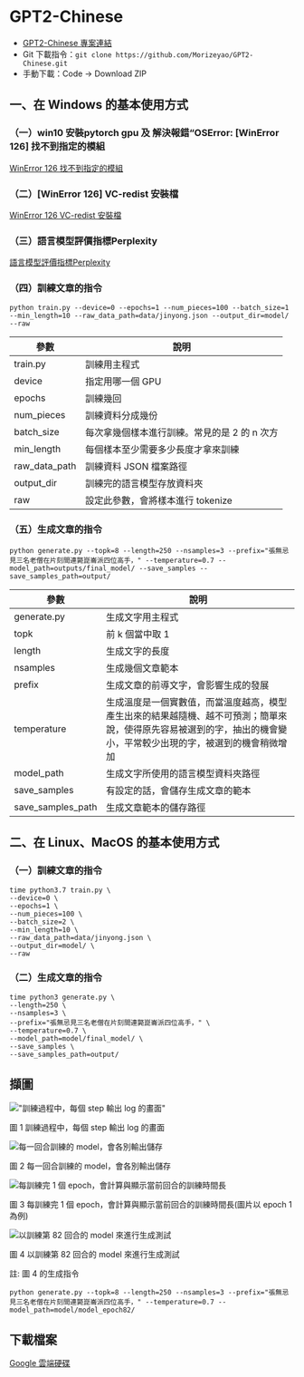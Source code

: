 # GPT2-Chinese
- [GPT2-Chinese 專案連結](https://github.com/Morizeyao/GPT2-Chinese "GPT2-Chinese 專案連結")
- Git 下載指令：```git clone https://github.com/Morizeyao/GPT2-Chinese.git```
- 手動下載：Code -> Download ZIP

## 一、在 Windows 的基本使用方式

### （一）win10 安裝pytorch gpu 及 解決報錯“OSError: [WinError 126] 找不到指定的模組
[WinError 126 找不到指定的模組](https://www.mdeditor.tw/pl/pndo/zh-tw "WinError 126 找不到指定的模組")

### （二）[WinError 126] VC-redist 安裝檔
[WinError 126 VC-redist 安裝檔](https://download.visualstudio.microsoft.com/download/pr/89a3b9df-4a09-492e-8474-8f92c115c51d/B1A32C71A6B7D5978904FB223763263EA5A7EB23B2C44A0D60E90D234AD99178/VC_redist.x64.exe "WinError 126 VC-redist 安裝檔")

### （三）語言模型評價指標Perplexity
[語言模型評價指標Perplexity](https://blog.csdn.net/index20001/article/details/78884646 "語言模型評價指標Perplexity")

### （四）訓練文章的指令
```
python train.py --device=0 --epochs=1 --num_pieces=100 --batch_size=1 --min_length=10 --raw_data_path=data/jinyong.json --output_dir=model/ --raw 
```
| 參數 | 說明 |
| ------ | ------ |
| train.py | 訓練用主程式 |
| device | 指定用哪一個 GPU |
| epochs | 訓練幾回 |
| num_pieces | 訓練資料分成幾份 |
| batch_size | 每次拿幾個樣本進行訓練。常見的是 2 的 n 次方 |
| min_length | 每個樣本至少需要多少長度才拿來訓練 |
| raw_data_path | 訓練資料 JSON 檔案路徑 |
| output_dir | 訓練完的語言模型存放資料夾 |
| raw | 設定此參數，會將樣本進行 tokenize |

### （五）生成文章的指令
```
python generate.py --topk=8 --length=250 --nsamples=3 --prefix="張無忌見三名老僧在片刻間連斃崑崙派四位高手，" --temperature=0.7 --model_path=outputs/final_model/ --save_samples --save_samples_path=output/
```
| 參數 | 說明 |
| ------ | ------ |
| generate.py | 生成文字用主程式 |
| topk | 前 k 個當中取 1 |
| length | 生成文字的長度 |
| nsamples | 生成幾個文章範本 |
| prefix | 生成文章的前導文字，會影響生成的發展 |
| temperature | 生成溫度是一個實數值，而當溫度越高，模型產生出來的結果越隨機、越不可預測；簡單來說，使得原先容易被選到的字，抽出的機會變小，平常較少出現的字，被選到的機會稍微增加 |
| model_path | 生成文字所使用的語言模型資料夾路徑 |
| save_samples | 有設定的話，會儲存生成文章的範本 |
| save_samples_path | 生成文章範本的儲存路徑 |

## 二、在 Linux、MacOS 的基本使用方式

### （一）訓練文章的指令
```
time python3.7 train.py \
--device=0 \
--epochs=1 \
--num_pieces=100 \
--batch_size=2 \
--min_length=10 \
--raw_data_path=data/jinyong.json \
--output_dir=model/ \
--raw 
```

### （二）生成文章的指令
```
time python3 generate.py \
--length=250 \
--nsamples=3 \
--prefix="張無忌見三名老僧在片刻間連斃崑崙派四位高手，" \
--temperature=0.7 \
--model_path=model/final_model/ \
--save_samples \
--save_samples_path=output/
```

## 擷圖
!["訓練過程中，每個 step 輸出 log 的畫面"](https://i.imgur.com/nIh2b7b.png "訓練過程中，每個 step 輸出 log 的畫面")

圖 1 訓練過程中，每個 step 輸出 log 的畫面

![每一回合訓練的 model，會各別輸出儲存](https://i.imgur.com/dUOe9ZI.png "每一回合訓練的 model，會各別輸出儲存")

圖 2 每一回合訓練的 model，會各別輸出儲存

![每訓練完 1 個 epoch，會計算與顯示當前回合的訓練時間長](https://i.imgur.com/apTVmn6.png "每訓練完 1 個 epoch，會計算與顯示當前回合的訓練時間長")

圖 3 每訓練完 1 個 epoch，會計算與顯示當前回合的訓練時間長(圖片以 epoch 1 為例)

![以訓練第 82 回合的 model 來進行生成測試](https://i.imgur.com/zugOWtj.png "以訓練第 82 回合的 model 來進行生成測試")

圖 4 以訓練第 82 回合的 model 來進行生成測試

註: 圖 4 的生成指令
```
python generate.py --topk=8 --length=250 --nsamples=3 --prefix="張無忌見三名老僧在片刻間連斃崑崙派四位高手，" --temperature=0.7 --model_path=model/model_epoch82/
```

## 下載檔案
[Google 雲端硬碟](https://drive.google.com/drive/folders/1EmqZsb3Lp_M7ftSiKVgHC6xIiWQVmDBe?usp=sharing "Google 雲端硬碟")